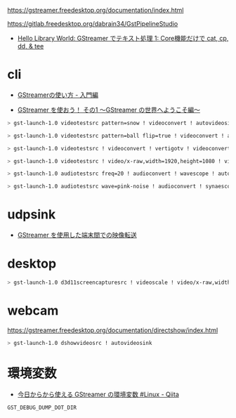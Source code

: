 https://gstreamer.freedesktop.org/documentation/index.html

https://gitlab.freedesktop.org/dabrain34/GstPipelineStudio

- [Hello Library World: GStreamer でテキスト処理 1: Core機能だけで cat, cp, dd, & tee](https://hellolibraryworld.blogspot.com/2016/12/gstreamer-1-core-cat-cp-dd-tee.html)

# cli

- [GStreamerの使い方 - 入門編](https://zenn.dev/hidenori3/articles/541cc59c0106b7)

- [GStreamer を使おう！ その1 ～GStreamer の世界へようこそ編～](https://blog.ibextech.jp/posts/2024/gstreamer/welcome-to-gstreamer/)

```sh
> gst-launch-1.0 videotestsrc pattern=snow ! videoconvert ! autovideosink

> gst-launch-1.0 videotestsrc pattern=ball flip=true ! videoconvert ! autovideosink

> gst-launch-1.0 videotestsrc ! videoconvert ! vertigotv ! videoconvert ! autovideosink

> gst-launch-1.0 videotestsrc ! video/x-raw,width=1920,height=1080 ! videoconvert ! vertigotv ! videoconvert ! autovideosink
```

```sh
> gst-launch-1.0 audiotestsrc freq=20 ! audioconvert ! wavescope ! autovideosink

> gst-launch-1.0 audiotestsrc wave=pink-noise ! audioconvert ! synaescope ! autovideosink
```

# udpsink

- [GStreamer を使用した端末間での映像転送](https://www.gclue.jp/2022/06/gstreamer.html)

# desktop

```sh
> gst-launch-1.0 d3d11screencapturesrc ! videoscale ! video/x-raw,width=[1,1920],height=[1,1080],pixel-aspect-ratio=1/1 ! autovideosink
```

# webcam

https://gstreamer.freedesktop.org/documentation/directshow/index.html

```sh
> gst-launch-1.0 dshowvideosrc ! autovideosink
```

# 環境変数

- [今日からから使える GStreamer の環境変数 #Linux - Qiita](https://qiita.com/tetsukuz/items/43b9fff280c7d7e81d1d)

`GST_DEBUG_DUMP_DOT_DIR` 

